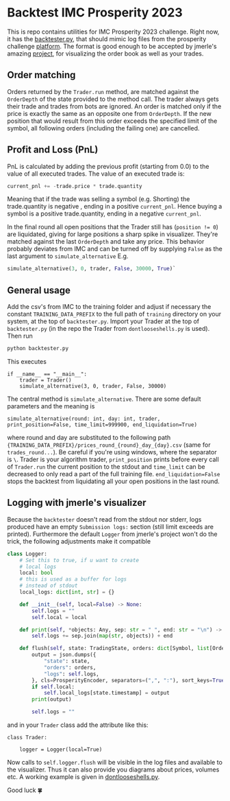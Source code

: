 # Backtest IMC Prosperity 2023

This is repo contains utilities for IMC Prosperity 2023 challenge.
Right now, it has the [backtester.py](./backtester.py), that should mimic log files from
the prosperity challenge [platform](https://prosperity.imc.com/).
The format is good enough to be accepted by jmerle's amazing [project](https://github.com/jmerle/imc-prosperity-visualizer),
for visualizing the order book as well as your trades.

## Order matching
Orders returned by the `Trader.run` method, are matched against the `OrderDepth`
of the state provided to the method call. The trader always gets their trade and
trades from bots are ignored. An order is matched only if the price is exactly the
same as an opposite one from `OrderDepth`. If the new position that would result from
this order exceeds the specified limit of the symbol, all following orders (including the failing one)
are cancelled.

## Profit and Loss (PnL)
PnL is calculated by adding the previous profit (starting from 0.0) to the value
of all executed trades. The value of an executed trade is:

```python
current_pnl += -trade.price * trade.quantity
```
Meaning that if the trade was selling a symbol (e.g. Shorting) the trade.quantity is negative ,
ending in a positive `current_pnl`. Hence buying a symbol is a positive trade.quantity, ending in a negative `current_pnl`.

In the final round all open positions that the Trader still has (`position != 0`) are liquidated, giving
for large positions a sharp spike in visualizer. They're matched against the last `OrderDepth` and take any price.
This behavior probably deviates from IMC and can be turned off by supplying `False` as the last argument to `simulate_alternative`
E.g.
```python
simulate_alternative(3, 0, trader, False, 30000, True)`
```

## General usage
Add the csv's from IMC to the training folder and adjust if necessary the constant `TRAINING_DATA_PREFIX`
to the full path of `training` directory on your system, at the top of `backtester.py`.
Import your Trader at the top of `backtester.py` (in the repo the Trader from `dontlooseshells.py` is used).
Then run
```bash
python backtester.py
```
This executes
```
if __name__ == "__main__":
    trader = Trader()
    simulate_alternative(3, 0, trader, False, 30000)
```
The central method is `simulate_alternative`. There are some default parameters
and the meaning is
```
simulate_alternative(round: int, day: int, trader, print_position=False, time_limit=999900, end_liquidation=True)
```
where round and day are substituted to the following path `{TRAINING_DATA_PREFIX}/prices_round_{round}_day_{day}.csv` (same for `trades_round...`).
Be careful if you're using windows, where the separator is `\`. Trader is your algorithm trader, `print_position` prints before every call of `Trader.run`
the current position to the stdout and `time_limit` can be decreased to only read a part of the full training file. `end_liquidation=False` stops the
backtest from liquidating all your open positions in the last round.

## Logging with jmerle's visualizer
Because the `backtester` doesn't read from the stdout nor stderr, logs produced have an empty `Submission logs:` section (still limit exceeds are printed).
Furthermore the default `Logger` from jmerle's project won't do the trick, the following adjustments make it compatible

```python
class Logger:
    # Set this to true, if u want to create
    # local logs
    local: bool 
    # this is used as a buffer for logs
    # instead of stdout
    local_logs: dict[int, str] = {}

    def __init__(self, local=False) -> None:
        self.logs = ""
        self.local = local

    def print(self, *objects: Any, sep: str = " ", end: str = "\n") -> None:
        self.logs += sep.join(map(str, objects)) + end

    def flush(self, state: TradingState, orders: dict[Symbol, list[Order]]) -> None:
        output = json.dumps({
            "state": state,
            "orders": orders,
            "logs": self.logs,
        }, cls=ProsperityEncoder, separators=(",", ":"), sort_keys=True)
        if self.local:
            self.local_logs[state.timestamp] = output
        print(output)

        self.logs = ""
```

and in your `Trader` class add the attribute like this:
```
class Trader:

    logger = Logger(local=True)
```
Now calls to `self.logger.flush` will be visible in the log files and available to the visualizer.
Thus it can also provide you diagrams about prices, volumes etc.
A working example is given in [dontlooseshells.py](./dontlooseshells.py).

Good luck 🍀
